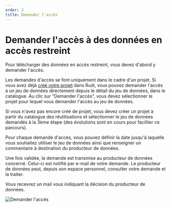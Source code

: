 ```yaml
---
order: 2
title: Demander l'accès
---
```


# Demander l'accès à des données en accès restreint

Pour télécharger des données en accès restreint, vous devez d'abord y demander l'accès.

Les demandes d'accès se font uniquement dans le cadre d'un projet. Si vous avez déjà [créé votre projet]({{site.url}}/acces_donnees_restreintes/creer_un_projet/) dans Rudi, vous pouvez demander l'accès à un jeu de données directement depuis le détail du jeu de données, dans le catalogue. Au clic sur "Demander l'accès", vous devez sélectionner le projet pour lequel vous demander l'accès au jeu de données.

Si vous n'avez pas encore créé de projet, vous devez créer un projet à partir du catalogue des réutilisations et sélectionner le jeu de données demandés à la 3ème étape (des évolutions sont en cours pour faciliter ce parcours). 

Pour chaque demande d'accès, vous pouvez définir la date jusqu'à laquelle vous souhaitez utiliser le jeu de données ainsi que renseigner un commentaire à destination du producteur de données.

Une fois validée, la demande est transmise au producteur de données concerné. Celui-ci est notifié par e-mail de votre demande.
Le producteur de données peut, depuis son espace personnel, consulter votre demande et la traiter.

Vous recevrez un mail vous indiquant la décision du producteur de données.

![Demander l'accès]({{site.url}}/assets/images/restricted-data/request-access.png)
